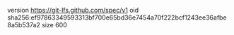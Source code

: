 version https://git-lfs.github.com/spec/v1
oid sha256:ef97863349593313bf700e65bd36e7454a70f222bcf1243ee36afbe8a5b537a2
size 600
